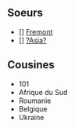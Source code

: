<!-- Ecoles soeurs et cousines -->
<!-- SUBTITLE: A quick summary of là-bas -->

## Soeurs

- [] [Fremont](/ausland/about-fremont)
- [] [?Asia?](/ausland/about-asia)

## Cousines
- 101
- Afrique du Sud
- Roumanie
- Belgique
- Ukraine